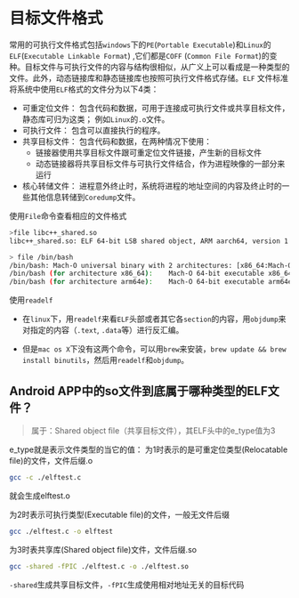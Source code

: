 # 目标文件格式

常用的可执行文件格式包括`windows`下的`PE`(`Portable Executable`)和`Linux`的`ELF`(`Executable Linkable Format`)
,它们都是`COFF` (`Common File Format`)的变种。目标文件与可执行文件的内容与结构很相似，从广义上可以看成是一种类型的文件。此外，动态链接库和静态链接库也按照可执行文件格式存储。`ELF`
文件标准将系统中使用`ELF`格式的文件分为以下4类：

+ 可重定位文件： 包含代码和数据，可用于连接成可执行文件或共享目标文件，静态库可归为这类； 例如`Linux`的`.o`文件。
+ 可执行文件： 包含可以直接执行的程序。
+ 共享目标文件： 包含代码和数据，在两种情况下使用：
  + 链接器使用共享目标文件跟可重定位文件链接，产生新的目标文件
  + 动态链接器将共享目标文件与可执行文件结合，作为进程映像的一部分来运行
+ 核心转储文件： 进程意外终止时，系统将进程的地址空间的内容及终止时的一些其他信息转储到`Coredump`文件。

使用`File`命令查看相应的文件格式

```Bash
>file libc++_shared.so 
libc++_shared.so: ELF 64-bit LSB shared object, ARM aarch64, version 1 (SYSV), dynamically linked, BuildID[sha1]=a777ae836b797ddfce8ce3564b3b5d6565a0ab08, with debug_info, not stripped

> file /bin/bash
/bin/bash: Mach-O universal binary with 2 architectures: [x86_64:Mach-O 64-bit executable x86_64] [arm64e:Mach-O 64-bit executable arm64e]
/bin/bash (for architecture x86_64):	Mach-O 64-bit executable x86_64
/bin/bash (for architecture arm64e):	Mach-O 64-bit executable arm64e
```

使用`readelf`

+ 在`linux`下，用`readelf`来看`ELF`头部或者其它各`section`的内容，用`objdump`来对指定的内容（`.text`, `.data`等）进行反汇编。

+ 但是`mac os X`下没有这两个命令，可以用`brew`来安装，`brew update && brew install binutils`，然后用`readelf`和`objdump`。

## Android APP中的so文件到底属于哪种类型的ELF文件？
>
> 属于：Shared object file（共享目标文件），其ELF头中的e_type值为3

e_type就是表示文件类型的当它的值：
为1时表示的是可重定位类型(Relocatable file)的文件，文件后缀.o

```Bash
gcc -c ./elftest.c
```

就会生成elftest.o

为2时表示可执行类型(Executable file)的文件，一般无文件后缀

```Bash
gcc ./elftest.c -o elftest
```

为3时表共享库(Shared object file)文件，文件后缀.so

```Bash
gcc -shared -fPIC ./elftest.c -o ./elftest.so
```

`-shared`生成共享目标文件，`-fPIC`生成使用相对地址无关的目标代码
